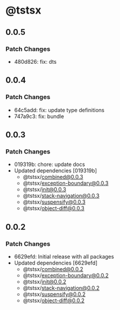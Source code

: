 # @tstsx

## 0.0.5

### Patch Changes

- 480d826: fix: dts

## 0.0.4

### Patch Changes

- 64c5add: fix: update type definitions
- 747a9c3: fix: bundle

## 0.0.3

### Patch Changes

- 019319b: chore: update docs
- Updated dependencies [019319b]
  - @tstsx/combined@0.0.3
  - @tstsx/exception-boundary@0.0.3
  - @tstsx/init@0.0.3
  - @tstsx/stack-navigation@0.0.3
  - @tstsx/suspensify@0.0.3
  - @tstsx/object-diff@0.0.3

## 0.0.2

### Patch Changes

- 6629efd: Initial release with all packages
- Updated dependencies [6629efd]
  - @tstsx/combined@0.0.2
  - @tstsx/exception-boundary@0.0.2
  - @tstsx/init@0.0.2
  - @tstsx/stack-navigation@0.0.2
  - @tstsx/suspensify@0.0.2
  - @tstsx/object-diff@0.0.2
